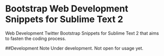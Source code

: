 Bootstrap Web Development Snippets for Sublime Text 2
==========================================

Web Development Twitter Bootstrap Snippets for Sublime Text 2 that aims to fasten the coding process.

##Development Note
Under development. Not open for usage yet.   
